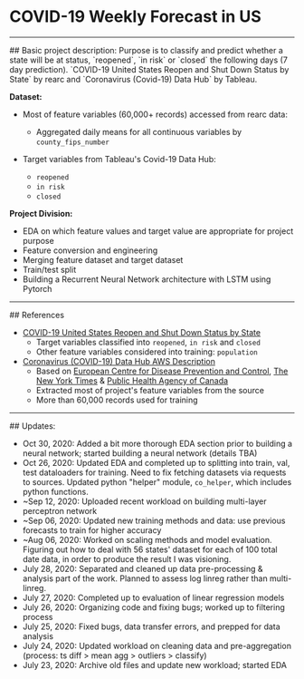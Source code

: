 # COVID-19 Weekly Forecast in US

<hr></hr>
## Basic project description:
  Purpose is to classify and predict whether a state will be at status, `reopened`, `in risk` or `closed` the following days (7 day prediction). `COVID-19 United States Reopen and Shut Down Status by State` by rearc and `Coronavirus (Covid-19) Data Hub` by Tableau.

  __Dataset:__

  * Most of feature variables (60,000+ records) accessed from rearc data:
    - Aggregated daily means for all continuous variables by `county_fips_number`

  * Target variables from Tableau's Covid-19 Data Hub:
    - `reopened`
    - `in risk`
    - `closed`

  __Project Division:__

  * EDA on which feature values and target value are appropriate for project purpose
  * Feature conversion and engineering
  * Merging feature dataset and target dataset
  * Train/test split
  * Building a Recurrent Neural Network architecture with LSTM using Pytorch

<hr></hr>
## References

* [COVID-19 United States Reopen and Shut Down Status by State](https://github.com/rearc-data/nyt-states-reopen-status-covid-19)
  - Target variables classified into `reopened`, `in risk` and `closed`
  - Other feature variables considered into training: `population`
* [Coronavirus (COVID-19) Data Hub AWS Description](https://console.aws.amazon.com/dataexchange/home?region=us-east-1#/subscriptions/prod-ed6ulhryl6cjs)
  - Based on [European Centre for Disease Prevention and Control](https://www.ecdc.europa.eu/en/publications-data/download-todays-data-geographic-distribution-covid-19-cases-worldwide), [The New York Times](https://github.com/nytimes/covid-19-data) & [Public Health Agency of Canada](https://www.canada.ca/en/public-health/services/diseases/2019-novel-coronavirus-infection.html?topic=tilelink)
  - Extracted most of project's feature variables from the source
  - More than 60,000 records used for training

<hr></hr>
## Updates:

* Oct 30, 2020: Added a bit more thorough EDA section prior to building a neural network; started building a neural network (details TBA)
* Oct 26, 2020: Updated EDA and completed up to splitting into train, val, test dataloaders for training. Need to fix fetching datasets via requests to sources. Updated python "helper" module, `co_helper`, which includes python functions.
* ~Sep 12, 2020: Uploaded recent workload on building multi-layer perceptron network
* ~Sep 06, 2020: Updated new training methods and data: use previous forecasts to train for higher accuracy
* ~Aug 06, 2020: Worked on scaling methods and model evaluation. Figuring out how to deal with 56 states' dataset for each of 100 total date data, in order to produce the result I was visioning.
* July 28, 2020: Separated and cleaned up data pre-processing & analysis part of the work. Planned to assess log linreg rather than multi-linreg.
* July 27, 2020: Completed up to evaluation of linear regression models
* July 26, 2020: Organizing code and fixing bugs; worked up to filtering process
* July 25, 2020: Fixed bugs, data transfer errors, and prepped for data analysis
* July 24, 2020: Updated workload on cleaning data and pre-aggregation (process: ts diff > mean agg > outliers > classify)
* July 23, 2020: Archive old files and update new workload; started EDA
